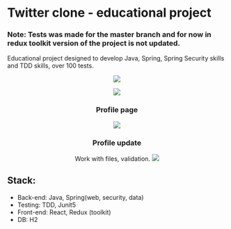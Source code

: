 # Twitter clone - educational project

### Note: Tests was made for the master branch and for now in redux toolkit version of the project is not updated.

Educational project designed to develop Java, Spring, Spring Security skills and TDD skills, over 100 tests.

<div align="center">
  
![](https://i.ibb.co/QPsfS5N/screely-1665317197890.png)
  
![](https://i.ibb.co/0GX4p6j/screely-1665316925305.png)

### Profile page
![](https://i.ibb.co/7Ky9rZ1/screely-1665316844110.png)

### Profile update
  Work with files, validation.
![](https://i.ibb.co/XtcvCTG/screely-1665316923308.png)
</div>

## Stack:
- Back-end: Java, Spring(web, security, data)
- Testing: TDD, Junit5
- Front-end: React, Redux (toolkit)
- DB: H2
